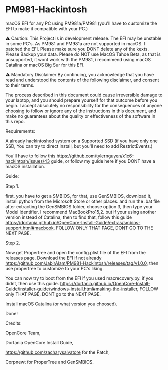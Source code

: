# PM981-Hackintosh
macOS EFI for any PC using PM981a/PM981 (you'll have to customize the EFI to make it compatible with your PC.)

⚠️ Caution: This Project is in development release. The EFI may be unstable in some PC's. As PM981 and PM981a are not supported in macOS. I patched the EFI. Please make sure you DONT delete any of the kexts.
Please Backup your data. Please do NOT use MacOS Tahoe Beta, as that is unsupported, it wont work with the PM981, i recommend using macOS Catalina or macOS Big Sur for this EFI.

⚠️ Mandatory Disclaimer
By continuing, you acknowledge that you have read and understood the contents of the following disclaimer, and consent to their terms.

The process described in this document could cause irreversible damage to your laptop, and you should prepare yourself for that outcome before you begin. I accept absolutely no responsibility for the consequences of anyone choosing to follow or ignore any of the instructions in this document, and make no guarantees about the quality or effectiveness of the software in this repo.



Requirements:

A already hackintoshed system on a Supported SSD (if you have only one SSD, You can try to direct install, but you'll need to add RestrictEvents.)

You'll have to follow this https://github.com/tylernguyen/x1c6-hackintosh/issues/43 guide, or follow my guide here if you DONT have a macOS installation.


Guide:


Step 1.

first. you have to get a SMBIOS, for that, use GenSMBIOS, download it, install python from the Microsoft Store or other places. and run the .bat file after extracting the GenSMBIOS folder, choose option 3,
then type your Model Identifier. I recommend MacBookPro15,2. but if your using another version instead of Catalina, then to find that, follow this guide https://dortania.github.io/OpenCore-Install-Guide/extras/smbios-support.html#macbook. FOLLOW ONLY THAT PAGE, DONT GO TO THE NEXT PAGE.

Step 2.

Now get Propertree and open the config.plist file of the EFI from the releases page. Download the EFI if not already https://github.com/JabirAlam/PM981-Hackintosh/releases/tag/v1.0.0, then use propertree to customize to your PC's liking. 

You can now try to boot from the EFI if you used macrecovery.py. if you didnt, then use this guide. https://dortania.github.io/OpenCore-Install-Guide/installer-guide/windows-install.html#making-the-installer, FOLLOW only THAT PAGE, DONT go to the NEXT PAGE.

Install macOS Catalina (or what version you choosed).

Done!


Credits:


OpenCore Team,

Dortania OpenCore Install Guide,

https://github.com/zacharysalvatore for the Patch,

Corpnewt for ProperTree and GenSMBIOS.
